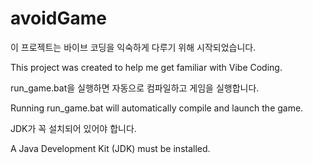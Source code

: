# avoidGame
이 프로젝트는 바이브 코딩을 익숙하게 다루기 위해 시작되었습니다.

This project was created to help me get familiar with Vibe Coding.


run_game.bat을 실행하면 자동으로 컴파일하고 게임을 실행합니다.

Running run_game.bat will automatically compile and launch the game.

JDK가 꼭 설치되어 있어야 합니다.

A Java Development Kit (JDK) must be installed.
